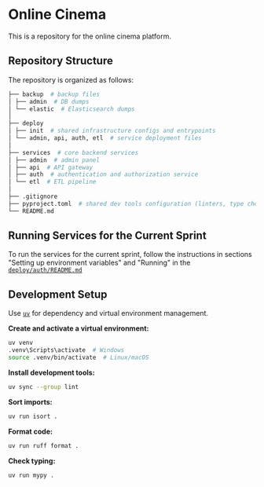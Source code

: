 # Online Cinema

This is a repository for the online cinema platform.

## Repository Structure

The repository is organized as follows:

```python
├── backup  # backup files
│ ├── admin  # DB dumps
│ └── elastic  # Elasticsearch dumps
│
├── deploy
│ ├── init  # shared infrastructure configs and entrypoints
│ └── admin, api, auth, etl  # service deployment files
│
├── services  # core backend services
│ ├── admin  # admin panel
│ ├── api  # API gateway 
│ ├── auth  # authentication and authorization service
│ └── etl  # ETL pipeline
│
├── .gitignore
├── pyproject.toml  # shared dev tools configuration (linters, type checkers)
└── README.md
```

## Running Services for the Current Sprint

To run the services for the current sprint, follow the instructions  in sections "Setting up environment variables" and "Running" in the [`deploy/auth/README.md`](./deploy/auth/README.md)

## Development Setup

Use [`uv`](https://github.com/astral-sh/uv) for dependency and virtual environment management.

**Create and activate a virtual environment:**

```bash
uv venv
.venv\Scripts\activate  # Windows
source .venv/bin/activate  # Linux/macOS
```

**Install development tools:**

```bash
uv sync --group lint
```

**Sort imports:**

```bash
uv run isort .
```

**Format code:**

```bash
uv run ruff format .
```

**Check typing:**

```bash
uv run mypy .
```
